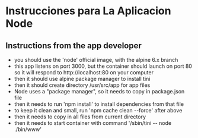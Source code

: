 # Instrucciones para La Aplicacion Node

## Instructions from the app developer
- you should use the 'node' official image, with the alpine 6.x branch
- this app listens on port 3000, but the container should launch on port 80
   so it will respond to http://localhost:80 on your computer
- then it should use alpine package manager to install tini
- then it should create directory /usr/src/app for app files 
- Node uses a "package manager", so it needs to copy in package.json file
-  then it needs to run 'npm install' to install dependencies from that file
- to keep it clean and small, run 'npm cache clean --force' after above
- then it needs to copy in all files from current directory
- then it needs to start container with command '/sbin/tini -- node ./bin/www'

